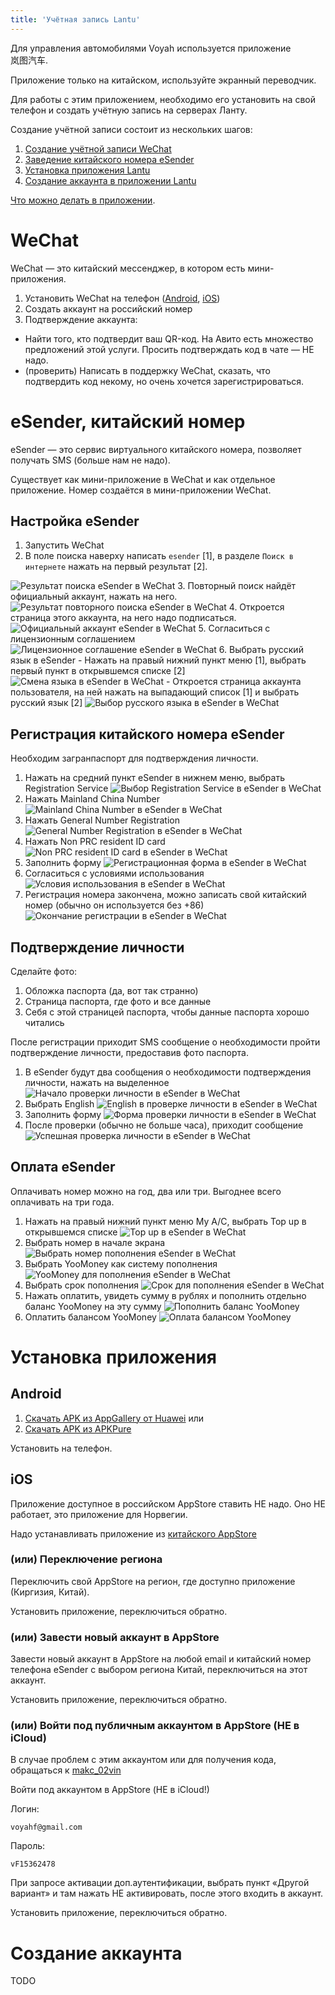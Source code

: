 ```yaml
---
title: 'Учётная запись Lantu'
---
```


<p class=text-with-icon><img class='text-with-icon__icon app-icon' src='account-app-icon-lantu.png' alt=''><span>Для управления автомобилями Voyah используется приложение <span style='text-wrap:nowrap'>岚图汽车</span>.</span></p>

Приложение только на китайском, используйте экранный переводчик.

Для работы с этим приложением, необходимо его установить на свой телефон и создать учётную запись на серверах Ланту.

Создание учётной записи состоит из нескольких шагов:

1. [Создание учётной записи WeChat](#wechat)
2. [Заведение китайского номера eSender](#esender-китайский-номер)
3. [Установка приложения Lantu](#установка-приложения)
4. [Создание аккаунта в приложении Lantu](#создание-аккаунта)

[Что можно делать в приложении](app.md).

# WeChat

<p class=text-with-icon><img class='text-with-icon__icon app-icon' src='account-app-icon-wechat.png' alt=''><span>WeChat — это китайский мессенджер, в котором есть мини-приложения.</span></p>

1. Установить WeChat на телефон ([Android](https://apkpure.net/wechat/com.tencent.mm), [iOS](https://apps.apple.com/ru/app/wechat/id414478124))
2. Создать аккаунт на российский номер
3. Подтверждение аккаунта:
  - Найти того, кто подтвердит ваш QR-код. На Авито есть множество предложений этой услуги. Просить подтверждать код в чате — НЕ надо.
  - (проверить) Написать в поддержку WeChat, сказать, что подтвердить код некому, но очень хочется зарегистрироваться.

# eSender, китайский номер

eSender — это сервис виртуального китайского номера, позволяет получать SMS (больше нам не надо).

Существует как мини-приложение в WeChat и как отдельное приложение. Номер создаётся в мини-приложении WeChat.

## Настройка eSender

1. Запустить WeChat
2. В поле поиска наверху написать `esender` [1], в разделе `Поиск в интернете` нажать на первый результат [2].
<img class=app-screenshot src='account-esender-1-01.png' alt='Результат поиска eSender в WeChat'>
3. Повторный поиск найдёт официальный аккаунт, нажать на него.
<img class=app-screenshot src='account-esender-1-02.png' alt='Результат повторного поиска eSender в WeChat'>
4. Откроется страница этого аккаунта, на него надо подписаться.
<img class=app-screenshot src='account-esender-1-03.png' alt='Официальный аккаунт eSender в WeChat'>
5. Согласиться с лицензионным соглашением
<img class=app-screenshot src='account-esender-1-04.png' alt='Лицензионное соглашение eSender в WeChat'>
6. Выбрать русский язык в eSender
  - Нажать на правый нижний пункт меню [1], выбрать первый пункт в открывшемся списке [2]
<img class=app-screenshot src='account-esender-1-05.png' alt='Смена языка в eSender в WeChat'>
  - Откроется страница аккаунта пользователя, на ней нажать на выпадающий список [1] и выбрать русский язык [2]
<img class=app-screenshot src='account-esender-1-06.png' alt='Выбор русского языка в eSender в WeChat'>

## Регистрация китайского номера eSender

Необходим загранпаспорт для подтверждения личности.

1. Нажать на средний пункт eSender в нижнем меню, выбрать Registration Service
![Выбор Registration Service в eSender в WeChat](account-esender-2-01.png "Выбор Registration Service в eSender в WeChat")
2. Нажать Mainland China Number
![Mainland China Number в eSender в WeChat](account-esender-2-02.png "Mainland China Number в eSender в WeChat")
3. Нажать General Number Registration
![General Number Registration в eSender в WeChat](account-esender-2-03.png "General Number Registration в eSender в WeChat")
4. Нажать Non PRC resident ID card
![Non PRC resident ID card в eSender в WeChat](account-esender-2-04.png "Non PRC resident ID card в eSender в WeChat")
5. Заполнить форму
![Регистрационная форма в eSender в WeChat](account-esender-2-05.png "Регистрационная форма в eSender в WeChat")
5. Согласиться с условиями использования
![Условия использования в eSender в WeChat](account-esender-2-06.png "Условия использования в eSender в WeChat")
6. Регистрация номера закончена, можно записать свой китайский номер (обычно он используется без +86)
![Окончание регистрации в eSender в WeChat](account-esender-2-07.png "Окончание регистрации в eSender в WeChat")

## Подтверждение личности

Сделайте фото:

1. Обложка паспорта (да, вот так странно)
2. Страница паспорта, где фото и все данные
3. Себя с этой страницей паспорта, чтобы данные паспорта хорошо читались

После регистрации приходит SMS сообщение о необходимости пройти подтверждение личности, предоставив фото паспорта.

1. В eSender будут два сообщения о необходимости подтверждения личности, нажать на выделенное
![Начало проверки личности в eSender в WeChat](account-esender-3-01.png "Начало проверки личности в eSender в WeChat")
2. Выбрать English
![English в проверке личности в eSender в WeChat](account-esender-3-02.png "English в проверке личности в eSender в WeChat")
3. Заполнить форму
![Форма проверки личности в eSender в WeChat](account-esender-3-03.png "Форма проверки личности в eSender в WeChat")
4. После проверки (обычно не больше часа), приходит сообщение
![Успешная проверка личности в eSender в WeChat](account-esender-3-09.png "Успешная проверка личности в eSender в WeChat")

## Оплата eSender

Оплачивать номер можно на год, два или три. Выгоднее всего оплачивать на три года.

1. Нажать на правый нижний пункт меню My A/C, выбрать Top up в открывшемся списке
![Top up в eSender в WeChat](account-esender-4-01.png "Top up в eSender в WeChat")
2. Выбрать номер в начале экрана
![Выбрать номер пополнения eSender в WeChat](account-esender-4-02.png "Выбрать номер пополнения в eSender в WeChat")
3. Выбрать YooMoney как систему пополнения
![YooMoney для пополнения eSender в WeChat](account-esender-4-03.png "YooMoney для пополнения eSender в WeChat")
4. Выбрать срок пополнения
![Срок для пополнения eSender в WeChat](account-esender-4-04.png "Срок для пополнения eSender в WeChat")
5. Нажать оплатить, увидеть сумму в рублях и пополнить отдельно баланс YooMoney на эту сумму
![Пополнить баланс YooMoney](account-esender-4-05.png "Пополнить баланс YooMoney")
6. Оплатить балансом YooMoney
![Оплата балансом YooMoney](account-esender-4-06.png "Оплата балансом YooMoney")

# Установка приложения
## Android

1. [Скачать APK из AppGallery от Huawei](https://appgallery.cloud.huawei.com/appdl/C103719447) или
2. [Скачать APK из APKPure](https://apkpure.net/lan-tu-qi-che/com.voyah.fassistant)

Установить на телефон.

## iOS

Приложение доступное в российском AppStore ставить НЕ надо. Оно НЕ работает, это приложение для Норвегии.

Надо устанавливать приложение из [китайского AppStore](https://apps.apple.com/app/id1550056350)

### (или) Переключение региона

Переключить свой AppStore на регион, где доступно приложение (Киргизия, Китай).

Установить приложение, переключиться обратно.

### (или) Завести новый аккаунт в AppStore

Завести новый аккаунт в AppStore на любой email и китайский номер телефона eSender с выбором региона Китай, переключиться на этот аккаунт.

Установить приложение, переключиться обратно.

### (или) Войти под публичным аккаунтом в AppStore (НЕ в iCloud)

В случае проблем с этим аккаунтом или для получения кода, обращаться к [makc_02vin](https://t.me/makc_02vin)

Войти под аккаунтом в AppStore (НЕ в iCloud!)

Логин:

`voyahf@gmail.com`

Пароль:

`vF15362478`

При запросе активации доп.аутентификации, выбрать пункт «Другой вариант» и там нажать НЕ активировать, после этого входить в аккаунт.

Установить приложение, переключиться обратно.

# Создание аккаунта

TODO
